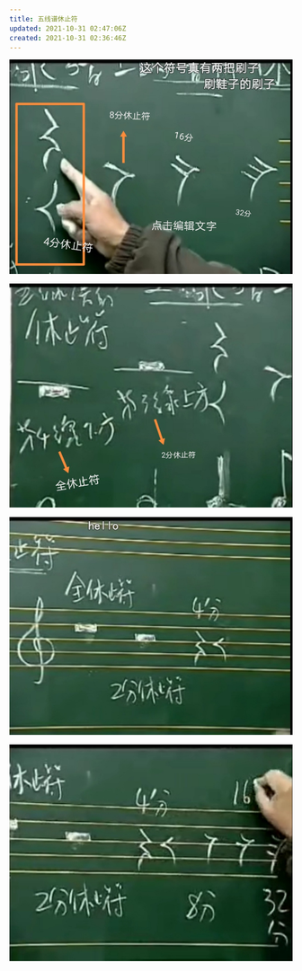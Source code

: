 ```yaml
---
title: 五线谱休止符
updated: 2021-10-31 02:47:06Z
created: 2021-10-31 02:36:46Z
---
```



![Screenshot_20211031_103622.jpg](../_resources/Screenshot_20211031_103622.jpg)


![Screenshot_20211031_104117.jpg](../_resources/Screenshot_20211031_104117.jpg)


![Screenshot_20211031_104615.jpg](../_resources/Screenshot_20211031_104615.jpg)



![Screenshot_20211031_104520.jpg](../_resources/Screenshot_20211031_104520.jpg)
